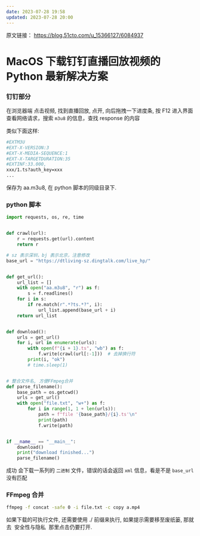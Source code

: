 ```yaml
---
date: 2023-07-28 19:58
updated: 2023-07-28 20:00
---
```

原文链接： https://blog.51cto.com/u_15366127/6084937

# MacOS 下载钉钉直播回放视频的 Python 最新解决方案

### 钉钉部分

在浏览器端 点击视频, 找到直播回放, 点开, 向后拖拽一下进度条, 按 F12 进入界面查看网络请求，搜索 `m3u8` 的信息，查找 response 的内容


类似下面这样:

```sh
#EXTM3U
#EXT-X-VERSION:3
#EXT-X-MEDIA-SEQUENCE:1
#EXT-X-TARGETDURATION:35
#EXTINF:33.000,
xxx/1.ts?auth_key=xxx
...
```

保存为 ​​aa.m3u8​​, 在 python 脚本的同级目录下.

### python 脚本

```python
import requests, os, re, time


def crawl(url):
    r = requests.get(url).content
    return r

# sz 表示深圳，bj 表示北京，注意修改
base_url = "https://dtliving-sz.dingtalk.com/live_hp/"


def get_url():
    url_list = []
    with open("aa.m3u8", "r") as f:
        s = f.readlines()
    for i in s:
        if re.match(r".*?ts.*?", i):
            url_list.append(base_url + i)
    return url_list


def download():
    urls = get_url()
    for i, url in enumerate(urls):
        with open(f"{i + 1}.ts", "wb") as f:
            f.write(crawl(url[:-1]))  # 去掉换行符
        print(i, "ok")
        # time.sleep(1)


# 整合文件名, 方便FFmpeg合并
def parse_filename():
    base_path = os.getcwd()
    urls = get_url()
    with open("file.txt", "w+") as f:
        for i in range(1, 1 + len(urls)):
            path = f"file '{base_path}/{i}.ts'\n"
            print(path)
            f.write(path)


if __name__ == "__main__":
    download()
    print("download finished...")
    parse_filename()
```

成功 会下载一系列的 `二进制` 文件，错误的话会返回 `xml` 信息，看是不是 `base_url` 没有匹配

### FFmpeg 合并

```sh
ffmpeg -f concat -safe 0 -i file.txt -c copy a.mp4
```

如果下载的可执行文件, 还需要使用 ​​./​​​ 前缀来执行, 如果提示需要移至废纸篓, 那就去 ​​ 安全性与隐私 ​​ 那里点击仍要打开.
